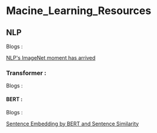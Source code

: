 # Macine_Learning_Resources


## NLP

Blogs : 

[NLP's ImageNet moment has arrived](https://www.ruder.io/nlp-imagenet/)

### Transformer :
Blogs :

#### BERT :
Blogs : 


[Sentence Embedding by BERT and Sentence Similarity](https://peaceful0907.medium.com/sentence-embedding-by-bert-and-sentence-similarity-759f7beccbf1)

